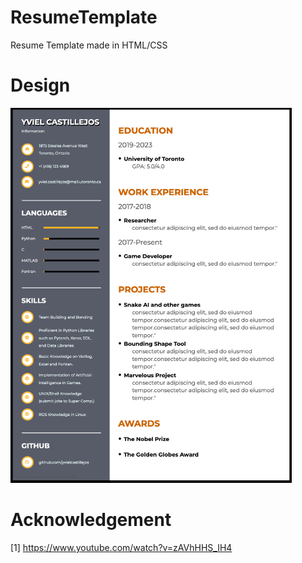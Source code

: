 # ResumeTemplate
Resume Template made in HTML/CSS

# Design
<img src ="https://github.com/yvielcastillejos/ResumeTemplate/blob/main/resume.png" height = "600" width = "450">

# Acknowledgement
[1] https://www.youtube.com/watch?v=zAVhHHS_IH4
